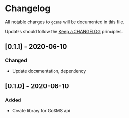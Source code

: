 # Changelog

All notable changes to `gosms` will be documented in this file.

Updates should follow the [Keep a CHANGELOG](http://keepachangelog.com/) principles.

## [0.1.1] - 2020-06-10

### Changed
- Update documentation, dependency

## [0.1.0] - 2020-06-10

### Added
- Create library for GoSMS api
